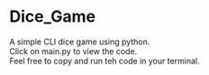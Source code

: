 # Dice_Game
A simple CLI dice game using python. <br>
Click on main.py to view the code. <br>
Feel free to copy and run teh code in your terminal.
